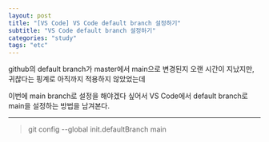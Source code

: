 ```yaml
---
layout: post
title: "[VS Code] VS Code default branch 설정하기"
subtitle: "VS Code default branch 설정하기"
categories: "study"
tags: "etc"
---
```


github의 default branch가 master에서 main으로 변경된지 오랜 시간이 지났지만, 귀찮다는 핑계로 아직까지 적용하지 않았었는데

이번에 main branch로 설정을 해야겠다 싶어서 VS Code에서 default branch로 main을 설정하는 방법을 남겨본다.

---

> git config --global init.defaultBranch main

